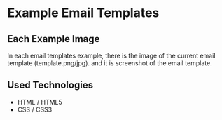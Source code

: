 # Example Email Templates

## Each Example Image
In each email templates example, there is the image of the current email template (template.png/jpg).
and it is screenshot of the email template.

## Used Technologies
- HTML / HTML5
- CSS / CSS3